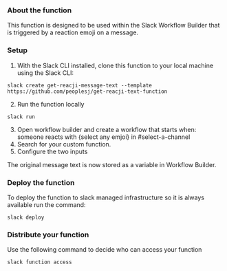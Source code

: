 ### About the function
This function is designed to be used within the Slack Workflow Builder that is triggered by a reaction emoji on a message.

### Setup
1. With the Slack CLI installed, clone this function to your local machine using the Slack CLI:
```
slack create get-reacji-message-text --template https://github.com/peoplesj/get-reacji-text-function
```

2. Run the function locally
```
slack run
```
3. Open workflow builder and create a workflow that starts when: someone reacts with {select any emjoi} in #select-a-channel
4. Search for your custom function.
5. Configure the two inputs

The original message text is now stored as a variable in Workflow Builder. 

### Deploy the function
To deploy the function to slack managed infrastructure so it is always available run the command:
```
slack deploy
```

### Distribute your function
Use the following command to decide who can access your function
```
slack function access
```


